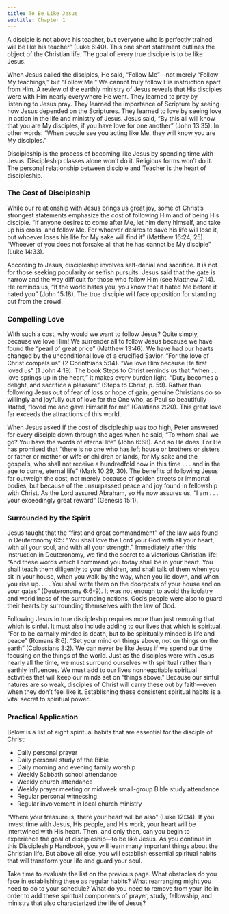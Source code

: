 ```yaml
---
title: To Be Like Jesus
subtitle: Chapter 1
---
```


A disciple is not above his teacher, but everyone who is perfectly trained will be like his teacher” (Luke 6:40). This one short statement outlines the object of the Christian life. The goal of every true disciple is to be like Jesus.

When Jesus called the disciples, He said, “Follow Me”—not merely “Follow My teachings,” but “Follow Me.” We cannot truly follow His instruction apart from Him. A review of the earthly ministry of Jesus reveals that His disciples were with Him nearly everywhere He went. They learned to pray by listening to Jesus pray. They learned the importance of Scripture by seeing how Jesus depended on the Scriptures. They learned to love by seeing love in action in the life and ministry of Jesus. Jesus said, “By this all will know that you are My disciples, if you have love for one another” (John 13:35). In other words: “When people see you acting like Me, they will know you are My disciples.”

Discipleship is the process of becoming like Jesus by spending time with Jesus. Discipleship classes alone won’t do it. Religious forms won’t do it. The personal relationship between disciple and Teacher is the heart of discipleship.

### The Cost of Discipleship

While our relationship with Jesus brings us great joy, some of Christ’s strongest statements emphasize the cost of following Him and of being His disciple. “If anyone desires to come after Me, let him deny himself, and take up his cross, and follow Me. For whoever desires to save his life will lose it, but whoever loses his life for My sake will find it” (Matthew 16:24, 25). “Whoever of you does not forsake all that he has cannot be My disciple” (Luke 14:33).

According to Jesus, discipleship involves self-denial and sacrifice. It is not for those seeking popularity or selfish pursuits. Jesus said that the gate is narrow and the way difficult for those who follow Him (see Matthew 7:14). He reminds us, “If the world hates you, you know that it hated Me before it hated you” (John 15:18). The true disciple will face opposition for standing out from the crowd.

### Compelling Love

With such a cost, why would we want to follow Jesus? Quite simply, because we love Him! We surrender all to follow Jesus because we have found the “pearl of great price” (Matthew 13:46). We have had our hearts changed by the unconditional love of a crucified Savior. “For the love of Christ compels us” (2 Corinthians 5:14). “We love Him because He first loved us” (1 John 4:19). The book Steps to Christ reminds us that “when . . .  love springs up in the heart,” it makes every burden light. “Duty becomes a delight, and sacrifice a pleasure” (Steps to Christ, p. 59). Rather than following Jesus out of fear of loss or hope of gain, genuine Christians do so willingly and joyfully out of love for the One who, as Paul so beautifully stated, “loved me and gave Himself for me” (Galatians 2:20). This great love far exceeds the attractions of this world.

When Jesus asked if the cost of discipleship was too high, Peter answered for every disciple down through the ages when he said, “To whom shall we go? You have the words of eternal life” (John 6:68). And so He does. For He has promised that “there is no one who has left house or brothers or sisters or father or mother or wife or children or lands, for My sake and the gospel’s, who shall not receive a hundredfold now in this time . . . and in the age to come, eternal life” (Mark 10:29, 30). The benefits of following Jesus far outweigh the cost, not merely because of golden streets or immortal bodies, but because of the unsurpassed peace and joy found in fellowship with Christ. As the Lord assured Abraham, so He now assures us, “I am . . . your exceedingly great reward” (Genesis 15:1).

### Surrounded by the Spirit

Jesus taught that the “first and great commandment” of the law was found in Deuteronomy 6:5: “You shall love the Lord your God with all your heart, with all your soul, and with all your strength.” Immediately after this instruction in Deuteronomy, we find the secret to a victorious Christian life: “And these words which I command you today shall be in your heart. You shall teach them diligently to your children, and shall talk of them when you sit in your house, when you walk by the way, when you lie down, and when you rise up. . . . You shall write them on the doorposts of your house and on your gates” (Deuteronomy 6:6-9). It was not enough to avoid the idolatry and worldliness of the surrounding nations. God’s people were also to guard their hearts by surrounding themselves with the law of God.

Following Jesus in true discipleship requires more than just removing that which is sinful. It must also include adding to our lives that which is spiritual. “For to be carnally minded is death, but to be spiritually minded is life and peace” (Romans 8:6). “Set your mind on things above, not on things on the earth” (Colossians 3:2). We can never be like Jesus if we spend our time focusing on the things of the world. Just as the disciples were with Jesus nearly all the time, we must surround ourselves with spiritual rather than earthly influences. We must add to our lives nonnegotiable spiritual activities that will keep our minds set on “things above.” Because our sinful natures are so weak, disciples of Christ will carry these out by faith—even when they don’t feel like it. Establishing these consistent spiritual habits is a vital secret to spiritual power.

### Practical Application

Below is a list of eight spiritual habits that are essential for the disciple of Christ:

- Daily personal prayer
- Daily personal study of the Bible
- Daily morning and evening family worship
- Weekly Sabbath school attendance
- Weekly church attendance
- Weekly prayer meeting or midweek small-group Bible study attendance
- Regular personal witnessing
- Regular involvement in local church ministry

“Where your treasure is, there your heart will be also” (Luke 12:34). If you invest time with Jesus, His people, and His work, your heart will be intertwined with His heart. Then, and only then, can you begin to experience the goal of discipleship—to be like Jesus. As you continue in this Discipleship Handbook, you will learn many important things about the Christian life. But above all else, you will establish essential spiritual habits that will transform your life and guard your soul.

Take time to evaluate the list on the previous page. What obstacles do you face in establishing these as regular habits? What rearranging might you need to do to your schedule? What do you need to remove from your life in order to add these spiritual components of prayer, study, fellowship, and ministry that also characterized the life of Jesus?